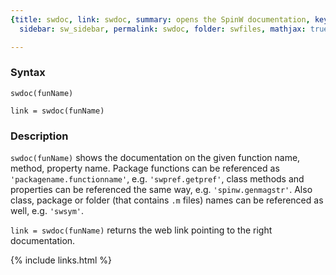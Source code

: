 ```yaml
---
{title: swdoc, link: swdoc, summary: opens the SpinW documentation, keywords: sample,
  sidebar: sw_sidebar, permalink: swdoc, folder: swfiles, mathjax: true}

---
```

 
### Syntax
 
`swdoc(funName)`
 
`link = swdoc(funName)`
 
### Description
 
`swdoc(funName)` shows the documentation on the given function name,
method, property name. Package functions can be referenced as
`'packagename.functionname'`, e.g. `'swpref.getpref'`, class methods and
properties can be referenced the same way, e.g. `'spinw.genmagstr'`. Also
class, package or folder (that contains `.m` files) names can be
referenced as well, e.g. `'swsym'`.
 
`link = swdoc(funName)` returns the web link pointing to the right
documentation.
 

{% include links.html %}
